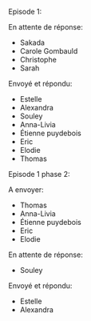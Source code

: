 
Episode 1:

En attente de réponse:
- Sakada
- Carole Gombauld
- Christophe
- Sarah

Envoyé et répondu:
- Estelle
- Alexandra
- Souley
- Anna-Livia
- Étienne puydebois
- Eric
- Elodie
- Thomas


Episode 1 phase 2:

A envoyer:
- Thomas
- Anna-Livia
- Étienne puydebois
- Eric
- Elodie

En attente de réponse:
- Souley

Envoyé et répondu:
- Estelle
- Alexandra
